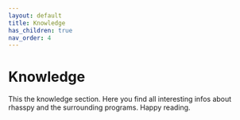 ```yaml
---
layout: default
title: Knowledge
has_children: true
nav_order: 4
---
```


# Knowledge
This the knowledge section. Here you find all interesting infos about rhasspy and the surrounding programs. 
Happy reading.